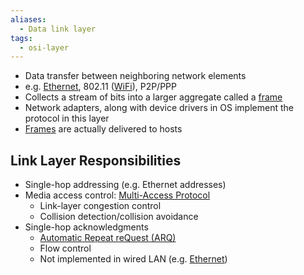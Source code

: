 ```yaml
---
aliases:
  - Data link layer
tags:
  - osi-layer
---
```

- Data transfer between neighboring network elements
- e.g. [Ethernet](Ethernet.md), 802.11 ([WiFi](../../WiFi.md)), P2P/PPP
- Collects a stream of bits into a larger aggregate called a [frame](Frame)
- Network adapters, along with device drivers in OS implement the protocol in this layer
- [Frames](../../Frame.md) are actually delivered to hosts

## Link Layer Responsibilities

- Single-hop addressing (e.g. Ethernet addresses)
- Media access control: [Multi-Access Protocol](Multi-Access%20Protocol.md)
	- Link-layer congestion control
	- Collision detection/collision avoidance
- Single-hop acknowledgments
	- [Automatic Repeat reQuest (ARQ)](../../ARQ/ARQ.md)
	- Flow control
	- Not implemented in wired LAN (e.g. [Ethernet](Ethernet.md))
